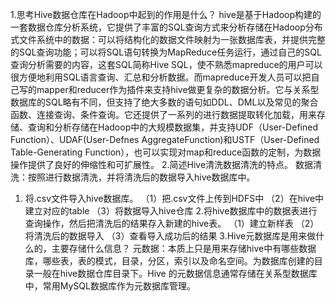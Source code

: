 1.思考Hive数据仓库在Hadoop中起到的作用是什么？
   hive是基于Hadoop构建的一套数据仓库分析系统，它提供了丰富的SQL查询方式来分析存储在Hadoop分布式文件系统中的数据：可以将结构化的数据文件映射为一张数据库表，并提供完整的SQL查询功能；可以将SQL语句转换为MapReduce任务运行，通过自己的SQL查询分析需要的内容，这套SQL简称Hive SQL，使不熟悉mapreduce的用户可以很方便地利用SQL语言查询、汇总和分析数据。而mapreduce开发人员可以把自己写的mapper和reducer作为插件来支持hive做更复杂的数据分析。它与关系型数据库的SQL略有不同，但支持了绝大多数的语句如DDL、DML以及常见的聚合函数、连接查询、条件查询。它还提供了一系列的进行数据提取转化加载，用来存储、查询和分析存储在Hadoop中的大规模数据集，并支持UDF（User-Defined Function）、UDAF(User-Defnes AggregateFunction)和USTF（User-Defined Table-Generating Function），也可以实现对map和reduce函数的定制，为数据操作提供了良好的伸缩性和可扩展性。
2.简述Hive清洗数据清洗的特点。
数据清洗：按照进行数据清洗，并将清洗后的数据导入hive数据库中。
1.	将.csv文件导入hive数据库。
（1）把.csv文件上传到HDFS中
（2）在hive中建立对应的table
（3）将数据导入hive仓库
2.将hive数据库中的数据表进行查询操作，然后把清洗后的结果存入新建的hive表。
（1）建立新样表
（2）将清洗后的数据导入
（3）查看导入成功后的结果
3.Hive元数据库是用来做什么的，主要存储什么信息？
元数据：本质上只是用来存储hive中有哪些数据库，哪些表，表的模式，目录，分区，索引以及命名空间。为数据库创建的目录一般在hive数据仓库目录下。Hive 的元数据信息通常存储在关系型数据库中，常用MySQL数据库作为元数据库管理。
